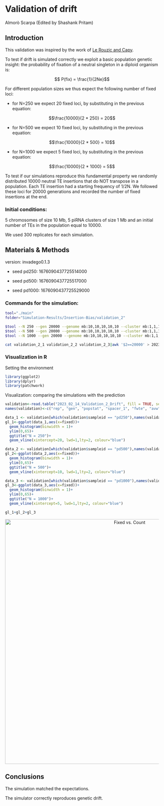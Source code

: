 Validation of drift
================
Almorò Scarpa (Edited by Shashank Pritam)

## Introduction

This validation was inspired by the work of [Le Rouzic and
Capy](http://www.genetics.org/content/169/2/1033).

To test if drift is simulated correctly we exploit a basic population
genetic insight: the probability of fixation of a neutral singleton in a
diploid organism is:

$$ P(fix) = \frac{1}{2Ne}$$

For different population sizes we thus expect the following number of
fixed loci:

-   for N=250 we expect 20 fixed loci, by substituting in the previous
    equation:
    
$$\frac{10000}{2 * 250} = 20$$

-   for N=500 we expect 10 fixed loci, by substituting in the previous
    equation:

$$\frac{10000}{2 * 500} = 10$$

-   for N=1000 we expect 5 fixed loci, by substituting in the previous
    equation:

$$\frac{10000}{2 * 1000} = 5$$

To test if our simulations reproduce this fundamental property we
randomly distributed 10000 neutral TE insertions that do NOT transpose
in a population. Each TE insertion had a starting frequency of 1/2N. We
followed these loci for 20000 generations and recorded the number of
fixed insertions at the end.

### Initial conditions:

5 chromosomes of size 10 Mb, 5 piRNA clusters of size 1 Mb and an
initial number of TEs in the population equal to 10000.

We used 300 replicates for each simulation.

## Materials & Methods

version: invadego0.1.3

-   seed pd250: 1676090437725514000

-   seed pd500: 1676090437725517000

-   seed pd1000: 1676090437725529000

### Commands for the simulation:

``` bash
tool="./main"
folder="Simulation-Results/Insertion-Bias/validation_2"

$tool --N 250 --gen 20000 --genome mb:10,10,10,10,10 --cluster mb:1,1,1,1,1 --rr 4,4,4,4,4 --rep 300 --u 0.0 --basepop 10000 --steps 10000 --sampleid pd250> $folder/validation_2_1 &       
$tool --N 500 --gen 20000 --genome mb:10,10,10,10,10 --cluster mb:1,1,1,1,1 --rr 4,4,4,4,4 --rep 300 --u 0.0 --basepop 10000 --steps 10000 --sampleid pd500> $folder/validation_2_2 &  
$tool --N 1000 --gen 20000 --genome mb:10,10,10,10,10 --cluster mb:1,1,1,1,1 --rr 4,4,4,4,4 --rep 300 --u 0.0 --basepop 10000 --steps 10000 --sampleid pd1000> $folder/validation_2_3

cat validation_2_1 validation_2_2 validation_2_3|awk '$2==20000' > 2023_02_14_Validation_2_Drift
```

### Visualization in R

Setting the environment

``` r
library(ggplot2)
library(dplyr)
library(patchwork)
```

Visualization: comparing the simulations with the prediction

``` r
validation<-read.table("2023_02_14_Validation_2_Drift", fill = TRUE, sep = "\t")
names(validation)<-c("rep", "gen", "popstat", "spacer_1", "fwte", "avw", "minw","avtes", "avpopfreq", "fixed", "spacer_2", "phase", "fwcli","avcli","fixcli","spacer_4","avbias","3tot", "3cluster", "spacer 5", "sampleid")

data_1 <- validation[which(validation$sampleid == "pd250"),names(validation) %in% c("rep","fixed")]
gl_1<-ggplot(data_1,aes(x=fixed))+
  geom_histogram(binwidth = 1)+
  ylim(0,65)+
  ggtitle("N = 250")+
  geom_vline(xintercept=20, lwd=1,lty=2, colour="blue")

data_2 <- validation[which(validation$sampleid == "pd500"),names(validation) %in% c("rep","fixed")]
gl_2<-ggplot(data_2,aes(x=fixed))+
  geom_histogram(binwidth = 1)+
  ylim(0,65)+
  ggtitle("N = 500")+
  geom_vline(xintercept=10, lwd=1,lty=2, colour="blue")

data_3 <- validation[which(validation$sampleid == "pd1000"),names(validation) %in% c("rep","fixed")]
gl_3<-ggplot(data_3,aes(x=fixed))+
  geom_histogram(binwidth = 1)+
  ylim(0,65)+
  ggtitle("N = 1000")+
  geom_vline(xintercept=5, lwd=1,lty=2, colour="blue")

gl_1+gl_2+gl_3

```
<p align="center">
<img src="images/2023-02-16-validation2_drift.png" width="800" height="800" alt="Fixed vs. Count">
</p>


## Conclusions

The simulation matched the expectations.

The simulator correctly reproduces genetic drift.
